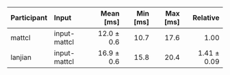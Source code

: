 | Participant | Input | Mean [ms] | Min [ms] | Max [ms] | Relative |
|:---|:---|---:|---:|---:|---:|
| mattcl | input-mattcl | 12.0 ± 0.6 | 10.7 | 17.6 | 1.00 |
| lanjian | input-mattcl | 16.9 ± 0.6 | 15.8 | 20.4 | 1.41 ± 0.09 |
